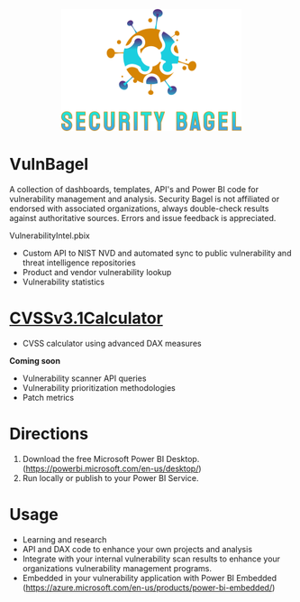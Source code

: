 <p align="center">
  <img src="https://github.com/SecurityBagel/SecurityBagel/blob/main/SecurityBagel.png"/>
</p>

# VulnBagel
A collection of dashboards, templates, API's and Power BI code for vulnerability management and analysis. Security Bagel is not affiliated or endorsed with associated organizations, always double-check results against authoritative sources. Errors and issue feedback is appreciated. 

VulnerabilityIntel.pbix
- Custom API to NIST NVD and automated sync to public vulnerability and threat intelligence repositories
- Product and vendor vulnerability lookup
- Vulnerability statistics
# [CVSSv3.1Calculator](https://github.com/SecurityBagel/VulnBagel/blob/main/CVSSv3.1_Calculator.pbix)
- CVSS calculator using advanced DAX measures
  
**Coming soon**
- Vulnerability scanner API queries
- Vulnerability prioritization methodologies
- Patch metrics

# Directions
1. Download the free Microsoft Power BI Desktop. (https://powerbi.microsoft.com/en-us/desktop/) 
2. Run locally or publish to your Power BI Service.

# Usage
- Learning and research
- API and DAX code to enhance your own projects and analysis
- Integrate with your internal vulnerability scan results to enhance your organizations vulnerability management programs.
- Embedded in your vulnerability application with Power BI Embedded (https://azure.microsoft.com/en-us/products/power-bi-embedded/)
